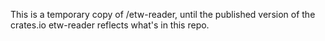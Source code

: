 This is a temporary copy of /etw-reader, until the published version
of the crates.io etw-reader reflects what's in this repo.
